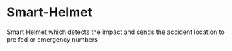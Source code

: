 # Smart-Helmet
Smart Helmet which detects the impact and sends the accident location to pre fed or emergency numbers
